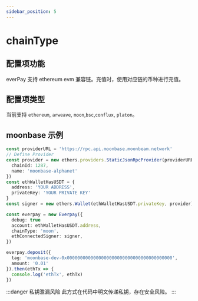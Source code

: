 ```yaml
---
sidebar_position: 5
---
```


# chainType

## 配置项功能

everPay 支持 ethereum evm 兼容链。充值时，使用对应链的币种进行充值。

## 配置项类型

当前支持 `ethereum`, `arweave`, `moon`,`bsc`,`conflux`, `platon`。

## moonbase 示例

```ts
const providerURL = 'https://rpc.api.moonbase.moonbeam.network'
// Define Provider
const provider = new ethers.providers.StaticJsonRpcProvider(providerURL, {
  chainId: 1287,
  name: 'moonbase-alphanet'
})
const ethWalletHasUSDT = {
  address: 'YOUR ADDRESS',
  privateKey: 'YOUR PRIVATE KEY'
}
const signer = new ethers.Wallet(ethWalletHasUSDT.privateKey, provider)

const everpay = new Everpay({
  debug: true
  account: ethWalletHasUSDT.address,
  chainType: 'moon',
  ethConnectedSigner: signer,
})

everpay.deposit({
  tag: 'moonbase-dev-0x0000000000000000000000000000000000000000',
  amount: '0.01'
}).then(ethTx => {
  console.log('ethTx', ethTx)
})
```
:::danger 私钥泄漏风险
此方式在代码中明文传递私钥，存在安全风险。
:::
